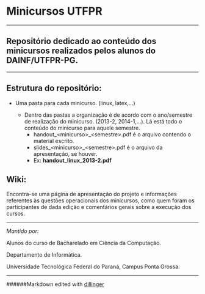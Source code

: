 # Minicursos UTFPR
---
Repositório dedicado ao conteúdo dos minicursos realizados pelos alunos do DAINF/UTFPR-PG.
---

---
## Estrutura do repositório:


 * Uma pasta para cada minicurso. (linux, latex,...)

    * Dentro das pastas a organização é de acordo com o ano/semestre de realização do minicurso. (2013-2, 2014-1,...). Lá está todo o conteúdo do minicurso para aquele semestre.
        * handout\_&lt;minicurso&gt;_&lt;semestre&gt;.pdf é o arquivo contendo o material escrito.
        * slides\_&lt;minicurso&gt;_&lt;semestre&gt;.pdf é o arquivo da apresentação, se houver.
        * Ex: **handout_linux_2013-2.pdf**

## Wiki:
Encontra-se uma página de apresentação do projeto e informações referentes às questões operacionais dos minicursos, como quem foram os participantes de dada edição e comentários gerais sobre a execução dos cursos.

----
*Mantido por:*

Alunos do curso de
Bacharelado em Ciência da Computação.

Departamento de Informática.

Universidade Tecnológica Federal do Paraná,
Campus Ponta Grossa.

---

######Markdown edited with [dillinger](http://dillinger.io)